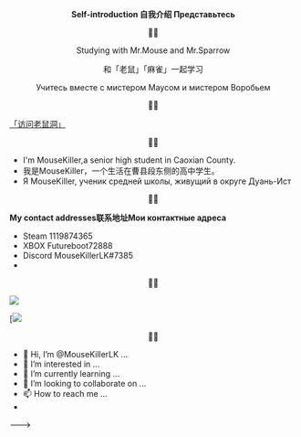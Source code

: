 **<p align="center">Self-introduction  自我介绍  Представьтесь</p>**


<!---
MouseKillerLK/MouseKillerLK is a ✨ special ✨ repository because its `README.md` (this file) appears on your GitHub profile.
You can click the Preview link to take a look at your changes.
--->
<p align="center">🐀🐁</p>
<p align="center">Studying with Mr.Mouse and Mr.Sparrow</p>
<p align="center">和「老鼠」「麻雀」一起学习</p>
<p align="center">Учитесь вместе с мистером Маусом и мистером Воробьем</p>
<p align="center">🐀🐁</p>

[「访问老鼠洞」](https://mousekillerlk.github.io)

<p align="center">🐀🐁</p>

- I'm MouseKiller,a senior high student in Caoxian County.
- 我是MouseKiller，一个生活在曹县段东侧的高中学生。
- Я MouseKiller, ученик средней школы, живущий в округе Дуань-Ист

<p align="center">🐀🐁</p>

**My contact addresses联系地址Мои контактные адреса**
- Steam 1119874365
- XBOX Futureboot72888
- Discord MouseKillerLK#7385
- 

<p align="center">🐀🐁</p>


[![](https://github-readme-stats.vercel.app/api?username=MouseKillerLK&count_private=true&include_all_commits=true&show_icons=true)](127.0.0.1)


[![](https://visitor-badge.glitch.me/badge?page_id=Mousekillerlk.readme)

<p align="center">🐀🐁</p>

<!---
https://github.com/anuraghazra/github-readme-stats


![](https://visitor-badge.glitch.me/badge?page_id=Mousekillerlk.readme)


***
- <span class="heimu" title="你知道的太多了">
<!---### Primary --->
- 👋 Hi, I’m @MouseKillerLK ...
- 👀 I’m interested in ...
- 🌱 I’m currently learning ...
- 💞️ I’m looking to collaborate on ...
- 📫 How to reach me ...
- 
--->
